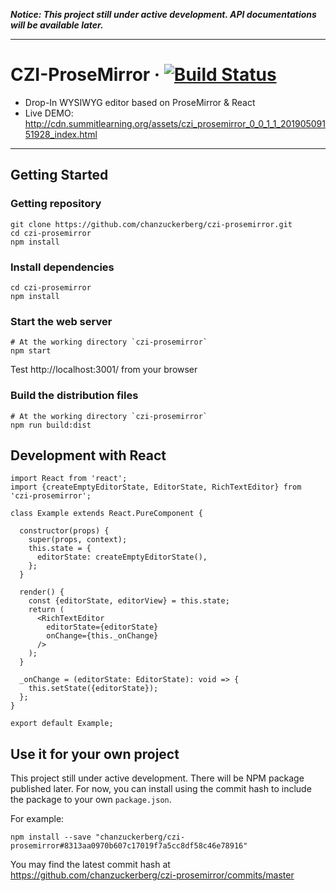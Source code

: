 
***Notice: This project still under active development. API documentations will be available later.***

---

# CZI-ProseMirror &middot; [![Build Status](https://travis-ci.com/chanzuckerberg/czi-prosemirror.svg?branch=master)](https://travis-ci.com/chanzuckerberg/czi-prosemirror)

+ Drop-In WYSIWYG editor based on ProseMirror & React
+ Live DEMO: http://cdn.summitlearning.org/assets/czi_prosemirror_0_0_1_1_20190509151928_index.html

---

## Getting Started

### Getting repository

```
git clone https://github.com/chanzuckerberg/czi-prosemirror.git
cd czi-prosemirror
npm install
```


### Install dependencies
```
cd czi-prosemirror
npm install
```

### Start the web server

```
# At the working directory `czi-prosemirror`
npm start
```
Test http://localhost:3001/ from your browser

### Build the distribution files

```
# At the working directory `czi-prosemirror`
npm run build:dist
```

## Development with React

```
import React from 'react';
import {createEmptyEditorState, EditorState, RichTextEditor} from 'czi-prosemirror';

class Example extends React.PureComponent {

  constructor(props) {
    super(props, context);
    this.state = {
      editorState: createEmptyEditorState(),
    };
  }

  render() {
    const {editorState, editorView} = this.state;
    return (
      <RichTextEditor
        editorState={editorState}
        onChange={this._onChange}
      />
    );
  }

  _onChange = (editorState: EditorState): void => {
    this.setState({editorState});
  };
}

export default Example;
```

## Use it for your own project


This project still under active development. There will be NPM package published later.
For now, you can install using the commit hash to include the package to your own `package.json`.

For example:

```
npm install --save "chanzuckerberg/czi-prosemirror#8313aa0970b607c17019f7a5cc8df58c46e78916"
```

You may find the latest commit hash at https://github.com/chanzuckerberg/czi-prosemirror/commits/master




